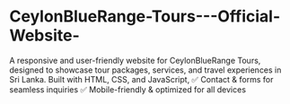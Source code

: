 # CeylonBlueRange-Tours---Official-Website-
A responsive and user-friendly website for CeylonBlueRange Tours, designed to showcase tour packages, services, and travel experiences in Sri Lanka. Built with HTML, CSS, and JavaScript,  ✅ Contact &amp;  forms for seamless inquiries ✅ Mobile-friendly &amp; optimized for all devices
